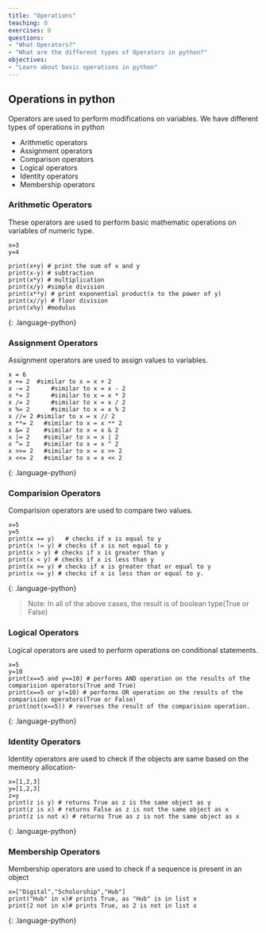 ```yaml
---
title: "Operations"
teaching: 0
exercises: 0
questions:
- "What Operators?"
- "What are the different types of Operators in python?"
objectives:
- "Learn about basic operations in python"
---
```


## Operations in python

Operators are used to perform modifications on variables. We have different types of operations in python 
- Arithmetic operators
- Assignment operators
- Comparison operators
- Logical operators
- Identity operators
- Membership operators

### Arithmetic Operators

These operators are used to perform basic mathematic operations on variables of numeric type.

~~~
x=3
y=4

print(x+y) # print the sum of x and y
print(x-y) # subtraction
print(x*y) # multiplication
print(x/y) #simple division
print(x**y) # print exponential product(x to the power of y)
print(x//y) # floor division
print(x%y) #modulus
~~~
{: .language-python}

### Assignment Operators
Assignment operators are used to assign values to variables.
~~~
x = 6	
x += 2	#similar to x = x + 2	
x -= 2		#similar to x = x - 2	
x *= 2		#similar to x = x * 2	
x /= 2		#similar to x = x / 2	
x %= 2		#similar to x = x % 2	
x //= 2	#similar to x = x // 2	
x **= 2	  #similar to x = x ** 2	
x &= 2	  #similar to x = x & 2	
x |= 2	  #similar to x = x | 2	
x ^= 2	  #similar to x = x ^ 2	
x >>= 2	  #similar to x = x >> 2	
x <<= 2	  #similar to x = x << 2
~~~
{: .language-python}

### Comparision Operators
Comparision operators are used to compare two values.

~~~
x=5
y=5
print(x == y)	# checks if x is equal to y
print(x != y) # checks if x is not equal to y	
print(x > y) # checks if x is greater than y	
print(x < y) # checks if x is less than y	
print(x >= y) # checks if x is greater that or equal to y
print(x <= y) # checks if x is less than or equal to y.
~~~
{: .language-python}

> Note: In all of the above cases, the result is of boolean type(True or False)


### Logical Operators
Logical operators are used to perform operations on conditional statements.

~~~
x=5
y=10
print(x==5 and y==10) # performs AND operation on the results of the comparision operators(True and True)
print(x==5 or y!=10) # performs OR operation on the results of the comparision operators(True or False)
print(not(x==5)) # reverses the result of the comparision operation.
~~~
{: .language-python}

### Identity Operators

Identity operators are used to check if the objects are same based on the memeory allocation-

~~~
x=[1,2,3]
y=[1,2,3]
z=y
print(z is y) # returns True as z is the same object as y
print(z is x) # returns False as z is not the same object as x
print(z is not x) # returns True as z is not the same object as x
~~~
{: .language-python}

### Membership Operators

Membership operators are used to check if a sequence is present in an object

~~~
x=["Digital","Scholorship","Hub"]
print("Hub" in x)# prints True, as "Hub" is in list x
print(2 not in x)# prints True, as 2 is not in list x
~~~
{: .language-python}

